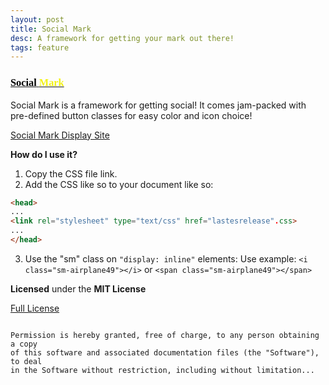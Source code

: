 ```yaml
---
layout: post
title: Social Mark
desc: A framework for getting your mark out there!
tags: feature
---
```

<link href="https://fonts.googleapis.com/css?family=Permanent+Marker" rel="stylesheet" type="text/css">
<link href="https://fonts.googleapis.com/css?family=Varela+Round" rel="stylesheet" type="text/css">
<style>
.smlogo {
color: #000000;
font-family: Varela Round;
}
.smlogomark {
color: #F3F315;
font-family: Permanent Marker;
}
</style>

### [<span class="smlogo">Social</span> <span class="smlogomark">Mark</span>](https://github.com/clarkhacks-labs/SocialMark)
Social Mark is a framework for getting social! It comes jam-packed with pre-defined button classes for easy color and icon choice!

[Social Mark Display Site](https://clarkhacks-labs.github.io/SocialMark/)

<!-- more -->
__How do I use it?__

1. Copy the CSS file link.
2. Add the CSS like so to your document <head> like so:

``` html
<head>
...
<link rel="stylesheet" type="text/css" href="lastesrelease".css>
...
</head>
```
<!--break-->
3. Use the "sm" class on ``"display: inline"`` elements:
Use example: ``<i class="sm-airplane49"></i>`` or ``<span class="sm-airplane49"></span>``


__Licensed__ under the __MIT License__

[Full License](https://github.com/clarkhacks-labs/SocialMark/blob/master/LICENSE)

```

Permission is hereby granted, free of charge, to any person obtaining a copy
of this software and associated documentation files (the "Software"), to deal
in the Software without restriction, including without limitation...
```
